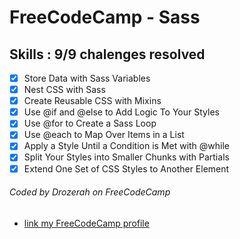 # FreeCodeCamp - Sass

## Skills : 9/9 chalenges resolved

- [x] Store Data with Sass Variables
- [x] Nest CSS with Sass
- [x] Create Reusable CSS with Mixins
- [x] Use @if and @else to Add Logic To Your Styles
- [x] Use @for to Create a Sass Loop
- [x] Use @each to Map Over Items in a List
- [x] Apply a Style Until a Condition is Met with @while
- [x] Split Your Styles into Smaller Chunks with Partials
- [x] Extend One Set of CSS Styles to Another Element

###### Coded by Drozerah on FreeCodeCamp

* [link my FreeCodeCamp profile](https://www.freecodecamp.org/drozerah)